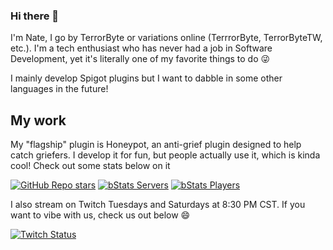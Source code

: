 ### Hi there 👋

I'm Nate, I go by TerrorByte or variations online (TerrrorByte, TerrorByteTW, etc.). I'm a tech enthusiast who has never had a job in Software Development, yet it's literally one of my favorite things to do 😜

I mainly develop Spigot plugins but I want to dabble in some other languages in the future!

## My work

My "flagship" plugin is Honeypot, an anti-grief plugin designed to help catch griefers. I develop it for fun, but people actually use it, which is kinda cool! Check out some stats below on it

[![GitHub Repo stars](https://img.shields.io/github/stars/TerrrorByte/Honeypot?label=Honeypot%20Stars)](https://github.com/TerrrorByte/Honeypot) [![bStats Servers](https://img.shields.io/bstats/servers/15425?label=Servers%20using%20Honeypot)](https://bstats.org/plugin/bukkit/Honeypot/15425) [![bStats Players](https://img.shields.io/bstats/players/15425?label=Players%20using%20Honeypot)](https://bstats.org/plugin/bukkit/Honeypot/15425)

I also stream on Twitch Tuesdays and Saturdays at 8:30 PM CST. If you want to vibe with us, check us out below 😄

[![Twitch Status](https://img.shields.io/twitch/status/TerrorByteTW?label=Visit%20my%20Twitch&style=social)](https://www.twitch.tv/TerrorByteTW)

<!--
**TerrrorByte/TerrrorByte** is a ✨ _special_ ✨ repository because its `README.md` (this file) appears on your GitHub profile.

Here are some ideas to get you started:

- 🔭 I’m currently working on ...
- 🌱 I’m currently learning ...
- 👯 I’m looking to collaborate on ...
- 🤔 I’m looking for help with ...
- 💬 Ask me about ...
- 📫 How to reach me: ...
- 😄 Pronouns: ...
- ⚡ Fun fact: ...
-->
